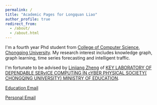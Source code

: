 ```yaml
---
permalink: /
title: "Academic Pages for Longquan Liao"
author_profile: true
redirect_from: 
  - /about/
  - /about.html
---
```


I'm a fourth year Phd student from [College of Computer Science](http://www.cs.cqu.edu.cn), [Chongqing University](https://www.cqu.edu.cn). My research interest includes knowledge graph, graph learning, time series forecasting and intelligent traffic.

I'm fortunate to be advised by [Linjiang Zheng](http://www.cs.cqu.edu.cn/info/1320/4113.htm) of [KEY LABORATORY OF DEPENDABLE SERvICE COMPUTING IN cYBER PHYSICAL SOCIETY( CHONGQING UNIVERSITY) MINISTRY OF EDUCATION](https://cps.cqu.edu.cn).

[Education Email](jefflongquan@stu.cqu.edu.cn)

[Personal Email](jefflongquan@foxmai.com)
